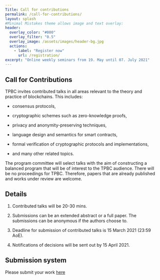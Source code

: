 ```yaml
---
Title: Call for contributions
permalink: /call-for-contributions/
layout: splash
#Minimal Mistakes theme allows image and text overlay:
header:
  overlay_color: "#000"
  overlay_filter: "0.5"
  overlay_image: /assets/images/header-bg.jpg
  actions:
    - label: "Register now"
      url: /registration/
excerpt: "Online weekly seminars from 19. May until 07. July 2021"
---
```


## Call for Contributions

TPBC invites contributed talks in all areas relevant to the theory and practice of blockchains.  This includes:

* consensus protocols,

* cryptographic schemes such as zero-knowledge proofs,

* privacy and anonymity-preserving techniques,

* language design and semantics for smart contracts,

* formal verification of cryptographic protocols and implementations,

* and many other related topics.

The program committee will select talks with the aim of constructing a
balanced program that will be of interest to the TPBC audience.  There will
be no proceedings for TPBC.  Therefore, papers that are already published
and works under review are welcome.


## Details

1. Contributed talks will be 20-30 mins.

2. Submissions can be an extended abstract or a full paper. The submissions can be anonymous if the authors choose to.

3. Deadline for submission of contributed talks is 15 March 2021 (23:59 AoE).

4. Notifications of decisions will be sent out by 15 April 2021.


## Submission system

Please submit your work [here](https://secure.iacr.org/websubrev/tpbc2021/submit/ "TPBC'21 submission page")
